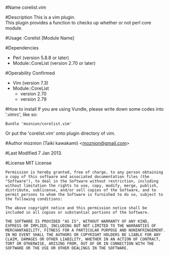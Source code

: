 #Name
corelist.vim

#Description
This is a vim plugin.  
This plugin provides a function to checks up whether or not perl core module.

#Usage
    :Corelist [Module Name]

#Dependencies
- Perl (version 5.8.8 or later)
- Module::CoreList (version 2.70 or later)

#Operability Confirmed
- Vim (version 7.3)
- Module::CoreList
    - version 2.70
    - version 2.79

#How to install
If you are using Vundle, please write down some codes into '.vimrc', like so:

    Bundle 'moznion/corelist.vim'

Or put the 'corelist.vim' onto plugin directory of vim.

#Author
moznion (Taiki kawakami) \<moznion@gmail.com\>

#Last Modified
7 Jan 2013.

#License
MIT License

    Permission is hereby granted, free of charge, to any person obtaining a copy of this software and associated documentation files (the "Software"), to deal in the Software without restriction, including without limitation the rights to use, copy, modify, merge, publish, distribute, sublicense, and/or sell copies of the Software, and to permit persons to whom the Software is furnished to do so, subject to the following conditions:

    The above copyright notice and this permission notice shall be included in all copies or substantial portions of the Software.

    THE SOFTWARE IS PROVIDED "AS IS", WITHOUT WARRANTY OF ANY KIND, EXPRESS OR IMPLIED, INCLUDING BUT NOT LIMITED TO THE WARRANTIES OF MERCHANTABILITY, FITNESS FOR A PARTICULAR PURPOSE AND NONINFRINGEMENT. IN NO EVENT SHALL THE AUTHORS OR COPYRIGHT HOLDERS BE LIABLE FOR ANY CLAIM, DAMAGES OR OTHER LIABILITY, WHETHER IN AN ACTION OF CONTRACT, TORT OR OTHERWISE, ARISING FROM, OUT OF OR IN CONNECTION WITH THE SOFTWARE OR THE USE OR OTHER DEALINGS IN THE SOFTWARE.
